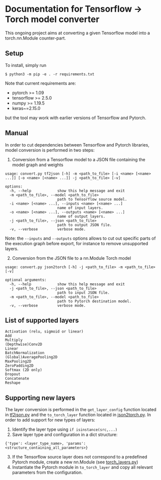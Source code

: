 # Documentation for Tensorflow -> Torch model converter

This ongoing project aims at converting a given Tensorflow model into a torch.nn.Module counter-part.

## Setup
To install, simply run
```
$ python3 -m pip -e . -r requirements.txt
```
Note that current requirements are:
- pytorch >= 1.09
- tensorflow >= 2.5.0
- numpy >= 1.19.5
- keras~=2.15.0

but the tool may work with earlier versions of Tensorflow and Pytorch.

## Manual
In order to cut dependencies between Tensorflow and Pytorch libraries, model conversion is performed in two steps:
1) Conversion from a Tensorflow model to a JSON file containing the model graph and weights
```
usage: convert.py tf2json [-h] -m <path_to_file> [-i <name> [<name> ...]] [-o <name> [<name> ...]] -j <path_to_file> [-v]

options:
  -h, --help            show this help message and exit
  -m <path_to_file>, --model <path_to_file>
                        path to Tensorflow source model.
  -i <name> [<name> ...], --inputs <name> [<name> ...]
                        name of input layers.
  -o <name> [<name> ...], --outputs <name> [<name> ...]
                        name of output layers.
  -j <path_to_file>, --json <path_to_file>
                        path to output JSON file.
  -v, --verbose         verbose mode.
```
Note: the `--inputs` and `--outputs` options allows to cut out specific parts of the 
execution graph before export, for instance to remove unsupported layers.

2) Conversion from the JSON file to a nn.Module Torch model
```
usage: convert.py json2torch [-h] -j <path_to_file> -m <path_to_file> [-v]

optional arguments:
  -h, --help            show this help message and exit
  -j <path_to_file>, --json <path_to_file>
                        path to input JSON file.
  -m <path_to_file>, --model <path_to_file>
                        path to Pytorch destination model.
  -v, --verbose         verbose mode.
```

## List of supported layers
```
Activation (relu, sigmoid or linear)
Add
Multiply
(Depthwise)Conv2D
Linear
BatchNormalization
(Global)AveragePooling2D
MaxPooling2D
ZeroPadding2D
Softmax (2D only)
Dropout
Concatenate
Reshape
```

## Supporting new layers
The layer conversion is performed in the `get_layer_config` function located in [tf2json.py](https://github.com/romain-xu-darme/tf2torch/blob/main/tf2json.py) 
and the `to_torch_layer` function located in [json2torch.py](https://github.com/romain-xu-darme/tf2torch/blob/main/json2torch.py).
In order to add support for new types of layers:
1) Identify the layer type using `if isinstance(src,...)`
2) Save layer type and configuration in a dict structure:
```
{'type': <layer_type_name>, 'params': <structure_containing_all_parameters>}
```
3) If the Tensorflow source layer does not correspond to a predefined Pytorch module, create a new nn.Module (see [torch_layers.py](https://github.com/romain-xu-darme/tf2torch/blob/main/torch_layers.py))
4) Instantiate the Pytorch module in `to_torch_layer` and copy all relevant parameters from the configuration.

